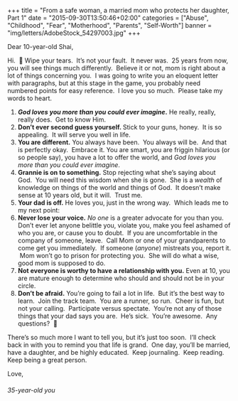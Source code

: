 +++
title = "From a safe woman, a married mom who protects her daughter, Part 1"
date = "2015-09-30T13:50:46+02:00"
categories = ["Abuse", "Childhood", "Fear", "Motherhood", "Parents", "Self-Worth"]
banner = "img/letters/AdobeStock_54297003.jpg"
+++

<div class="mk-single-content clearfix" itemprop="mainEntityOfPage">
	<p>Dear 10-year-old Shai,</p>
<p>Hi. &nbsp;🙂 Wipe your tears.&nbsp; It’s not your fault.&nbsp; It never was. &nbsp;<span id="more-131"></span>25 years from now, you will see things much differently.&nbsp; Believe it or not, mom is right about a lot of things concerning you.&nbsp; I was going to write you an eloquent letter with paragraphs, but at this stage in the game, you probably need numbered points for easy reference.&nbsp; I love you so much.&nbsp; Please take my words to heart.</p>
<ol>
<li><strong><em>God loves you more than you could ever imagine</em>.</strong> He really, really, really does.&nbsp; Get to know Him.</li>
<li><strong>Don’t ever second guess yourself.&nbsp;</strong>Stick to your guns, honey.&nbsp; It is so appealing.&nbsp; It will serve you well in life.</li>
<li><strong>You are different.</strong> You always have been.&nbsp; You always will be.&nbsp; And that is perfectly okay.&nbsp; Embrace it. You are smart, you are friggin hilarious (or so people say), you have a lot to offer the world, and&nbsp;<em>God loves you more than you could ever imagine</em>.</li>
<li><strong>Grannie is on to something.</strong> Stop rejecting what she’s saying about God.&nbsp; You will need this wisdom when she is gone.&nbsp; She is a <em>wealth</em>&nbsp;of knowledge on things of the world and things of God.&nbsp; It doesn’t make sense at 10 years old, but it will.&nbsp; Trust me.</li>
<li><strong>Your dad is off.</strong> He loves you, just in the wrong way.&nbsp; Which leads me to my next point:</li>
<li><strong>Never lose your voice.</strong>&nbsp;<em>No one</em> is a greater advocate for you than you.&nbsp; Don’t ever let anyone belittle you, violate you, make you feel ashamed of who you are, or cause you to doubt.&nbsp; If you are uncomfortable in the company of someone, leave.&nbsp; Call Mom or one of your grandparents to come get you immediately.&nbsp; If someone (<em>anyone</em>) mistreats you, report it. &nbsp;Mom won’t go to prison for protecting you.&nbsp; She will do what a wise, good mom is supposed to do.</li>
<li><strong>Not everyone is worthy to have a relationship with you.</strong> Even at 10, you are mature enough to determine who should and should not be in your circle.</li>
<li><strong>Don’t be afraid.</strong> You’re going to fail a lot in life.&nbsp; But it’s the best way to learn.&nbsp; Join the track team.&nbsp; You are a runner, so run.&nbsp; Cheer is fun, but not your calling.&nbsp; Participate versus spectate.&nbsp; You’re not any of those things that your dad says you are.&nbsp; He’s sick.&nbsp; You’re awesome.&nbsp; Any questions? &nbsp;🙂</li>
</ol>
<p>There’s so much more I want to tell you, but it’s just too soon.&nbsp; I’ll check back in with you to remind you that life is grand.&nbsp; One day, you’ll be married, have a daughter, and be highly educated.&nbsp; Keep journaling.&nbsp; Keep reading.&nbsp; Keep being a great person.</p>
<p>Love,</p>
<h6 class="signature">35-year-old you</h6>
</div>